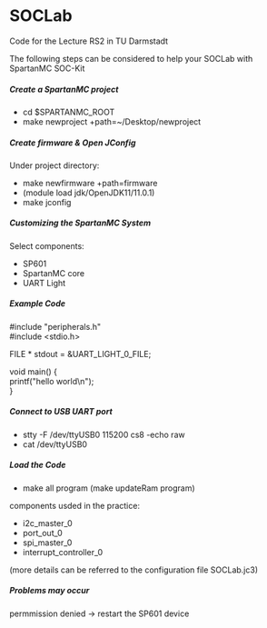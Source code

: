 # SOCLab

Code for the Lecture RS2 in TU Darmstadt

The following steps can be considered to help your SOCLab with SpartanMC SOC-Kit

##### Create a SpartanMC project #####

- cd $SPARTANMC_ROOT
- make newproject +path=~/Desktop/newproject

##### Create firmware & Open JConfig #####

Under project directory:
- make newfirmware +path=firmware
- (module load jdk/OpenJDK11/11.0.1)
- make jconfig

##### Customizing the SpartanMC System #####

Select components:
- SP601
- SpartanMC core
- UART Light

##### Example Code #####

 #include "peripherals.h"   
 #include <stdio.h>   

 FILE * stdout = &UART_LIGHT_0_FILE;   

 void main() {   
	printf("hello world\n");   
 }   

##### Connect to USB UART port #####

- stty -F /dev/ttyUSB0 115200 cs8 -echo raw
- cat /dev/ttyUSB0

##### Load the Code #####

- make all program (make updateRam program)

components usded in the practice:

- i2c_master_0
- port_out_0
- spi_master_0
- interrupt_controller_0

(more details can be referred to the configuration file SOCLab.jc3)

##### Problems may occur #####
permmission denied -> restart the SP601 device

